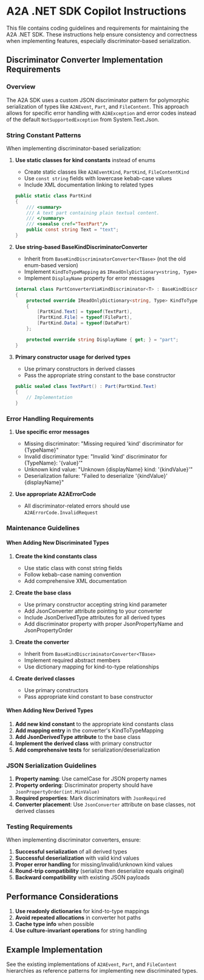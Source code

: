 # A2A .NET SDK Copilot Instructions

This file contains coding guidelines and requirements for maintaining the A2A .NET SDK. These instructions help ensure consistency and correctness when implementing features, especially discriminator-based serialization.

## Discriminator Converter Implementation Requirements

### Overview
The A2A SDK uses a custom JSON discriminator pattern for polymorphic serialization of types like `A2AEvent`, `Part`, and `FileContent`. This approach allows for specific error handling with `A2AException` and error codes instead of the default `NotSupportedException` from System.Text.Json.

### String Constant Patterns

When implementing discriminator-based serialization:

1. **Use static classes for kind constants** instead of enums
   - Create static classes like `A2AEventKind`, `PartKind`, `FileContentKind`
   - Use `const string` fields with lowercase kebab-case values
   - Include XML documentation linking to related types

   ```csharp
   public static class PartKind
   {
       /// <summary>
       /// A text part containing plain textual content.
       /// </summary>
       /// <seealso cref="TextPart"/>
       public const string Text = "text";
   }
   ```

2. **Use string-based BaseKindDiscriminatorConverter**
   - Inherit from `BaseKindDiscriminatorConverter<TBase>` (not the old enum-based version)
   - Implement `KindToTypeMapping` as `IReadOnlyDictionary<string, Type>`
   - Implement `DisplayName` property for error messages

   ```csharp
   internal class PartConverterViaKindDiscriminator<T> : BaseKindDiscriminatorConverter<T> where T : Part
   {
       protected override IReadOnlyDictionary<string, Type> KindToTypeMapping { get; } = new Dictionary<string, Type>
       {
           [PartKind.Text] = typeof(TextPart),
           [PartKind.File] = typeof(FilePart),
           [PartKind.Data] = typeof(DataPart)
       };

       protected override string DisplayName { get; } = "part";
   }
   ```

3. **Primary constructor usage for derived types**
   - Use primary constructors in derived classes
   - Pass the appropriate string constant to the base constructor

   ```csharp
   public sealed class TextPart() : Part(PartKind.Text)
   {
       // Implementation
   }
   ```

### Error Handling Requirements

1. **Use specific error messages**
   - Missing discriminator: "Missing required 'kind' discriminator for {TypeName}"
   - Invalid discriminator type: "Invalid 'kind' discriminator for {TypeName}: '{value}'"
   - Unknown kind value: "Unknown {displayName} kind: '{kindValue}'"
   - Deserialization failure: "Failed to deserialize '{kindValue}' {displayName}"

2. **Use appropriate A2AErrorCode**
   - All discriminator-related errors should use `A2AErrorCode.InvalidRequest`

### Maintenance Guidelines

#### When Adding New Discriminated Types

1. **Create the kind constants class**
   - Use static class with const string fields
   - Follow kebab-case naming convention
   - Add comprehensive XML documentation

2. **Create the base class**
   - Use primary constructor accepting string kind parameter
   - Add JsonConverter attribute pointing to your converter
   - Include JsonDerivedType attributes for all derived types
   - Add discriminator property with proper JsonPropertyName and JsonPropertyOrder

3. **Create the converter**
   - Inherit from `BaseKindDiscriminatorConverter<TBase>`
   - Implement required abstract members
   - Use dictionary mapping for kind-to-type relationships

4. **Create derived classes**
   - Use primary constructors
   - Pass appropriate kind constant to base constructor

#### When Adding New Derived Types

1. **Add new kind constant** to the appropriate kind constants class
2. **Add mapping entry** in the converter's KindToTypeMapping
3. **Add JsonDerivedType attribute** to the base class
4. **Implement the derived class** with primary constructor
5. **Add comprehensive tests** for serialization/deserialization

### JSON Serialization Guidelines

1. **Property naming**: Use camelCase for JSON property names
2. **Property ordering**: Discriminator property should have `JsonPropertyOrder(int.MinValue)`
3. **Required properties**: Mark discriminators with `JsonRequired`
4. **Converter placement**: Use `JsonConverter` attribute on base classes, not derived classes

### Testing Requirements

When implementing discriminator converters, ensure:

1. **Successful serialization** of all derived types
2. **Successful deserialization** with valid kind values
3. **Proper error handling** for missing/invalid/unknown kind values
4. **Round-trip compatibility** (serialize then deserialize equals original)
5. **Backward compatibility** with existing JSON payloads

## Performance Considerations

1. **Use readonly dictionaries** for kind-to-type mappings
2. **Avoid repeated allocations** in converter hot paths
3. **Cache type info** when possible
4. **Use culture-invariant operations** for string handling

## Example Implementation

See the existing implementations of `A2AEvent`, `Part`, and `FileContent` hierarchies as reference patterns for implementing new discriminated types.